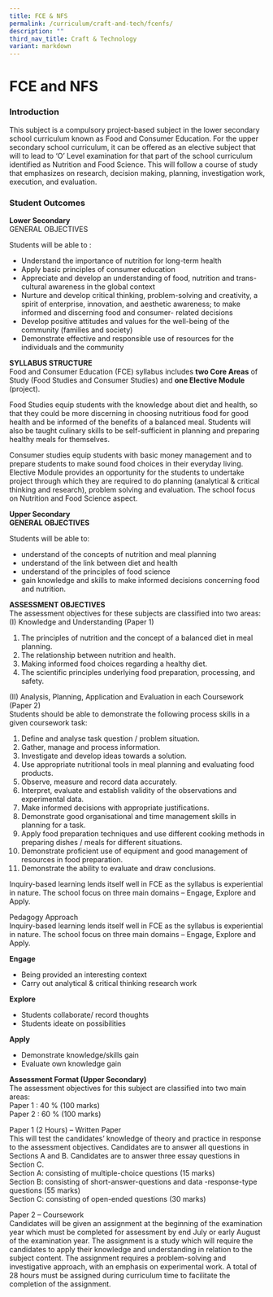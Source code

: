 ```yaml
---
title: FCE & NFS
permalink: /curriculum/craft-and-tech/fcenfs/
description: ""
third_nav_title: Craft & Technology
variant: markdown
---
```

FCE and NFS
===

### Introduction
This subject is a compulsory project-based subject in the lower secondary school curriculum known as Food and Consumer Education. For the upper secondary school curriculum, it can be offered as an elective subject that will to lead to ‘O’ Level examination for that part of the school curriculum identified as Nutrition and Food Science. This will follow a course of study that emphasizes on research, decision making, planning, investigation work, execution, and evaluation.


### Student Outcomes

**Lower Secondary**<br>
GENERAL OBJECTIVES

Students will be able to :
*  Understand the importance of nutrition for long-term health
*  Apply basic principles of consumer education
*  Appreciate and develop an understanding of food, nutrition and trans-cultural awareness in the global context
*  Nurture and develop critical thinking, problem-solving and creativity, a spirit of enterprise, innovation, and aesthetic awareness; to make informed and discerning food and consumer- related decisions
* Develop positive attitudes and values for the well-being of the community (families and society)
* Demonstrate effective and responsible use of resources for the individuals and the community<br>

**SYLLABUS STRUCTURE**<br>
 Food and Consumer Education (FCE) syllabus includes **two Core Areas** of Study (Food Studies and Consumer Studies) and **one Elective Module** (project). <br>

Food Studies equip students with the knowledge about diet and health, so that they could be more discerning in choosing nutritious food for good health and be informed of the benefits of a balanced meal. Students will also be taught culinary skills to be self-sufficient in planning and preparing healthy meals for themselves. <br>

Consumer studies equip students with basic money management and to prepare students to make sound food choices in their everyday living. <br>
Elective Module provides an opportunity for the students to undertake project through which they are required to do planning (analytical &amp; critical thinking and research), problem solving and evaluation. The school focus on Nutrition and Food Science aspect.


**Upper Secondary**<br>
**GENERAL OBJECTIVES**<br>

Students will be able to:
* understand of the concepts of nutrition and meal planning
* understand of the link between diet and health
* understand of the principles of food science
* gain knowledge and skills to make informed decisions concerning food and nutrition.

**ASSESSMENT OBJECTIVES**
<br> The assessment objectives for these subjects are classified into two areas:
<br> (I) Knowledge and Understanding (Paper 1)
1.  The principles of nutrition and the concept of a balanced diet in meal planning.
2.  The relationship between nutrition and health.
3.  Making informed food choices regarding a healthy diet.
4.  The scientific principles underlying food preparation, processing, and safety.

(II) Analysis, Planning, Application and Evaluation in each Coursework (Paper 2) 
<br> Students should be able to demonstrate the following process skills in a given coursework task: <br>
1. Define and analyse task question / problem situation.
2. Gather, manage and process information.
3. Investigate and develop ideas towards a solution.
4. Use appropriate nutritional tools in meal planning and evaluating food products.
5. Observe, measure and record data accurately.
6. Interpret, evaluate and establish validity of the observations and experimental data.
7. Make informed decisions with appropriate justifications.
8. Demonstrate good organisational and time management skills in planning for a task.
9. Apply food preparation techniques and use different cooking methods in preparing dishes / meals for different situations.
10. Demonstrate proficient use of equipment and good management of resources in food preparation.
11. Demonstrate the ability to evaluate and draw conclusions.

Inquiry-based learning lends itself well in FCE as the syllabus is experiential in nature. The school focus on three main domains – Engage, Explore and Apply.<br>

Pedagogy Approach<br>
Inquiry-based learning lends itself well in FCE as the syllabus is experiential in nature. The school focus on three main domains – Engage, Explore and Apply.<br>

**Engage**
* Being provided an interesting context
* Carry out analytical &amp; critical thinking research work

**Explore**
* Students collaborate/ record thoughts
* Students ideate on possibilities

**Apply**
* Demonstrate knowledge/skills gain
* Evaluate own knowledge gain<br>

**Assessment Format (Upper Secondary)**<br>
The assessment objectives for this subject are classified into two main areas:<br>
 Paper 1 : 40 % (100 marks)<br>
 Paper 2 : 60 % (100 marks)<br>

Paper 1 (2 Hours) – Written Paper<br>
 This will test the candidates’ knowledge of theory and practice in response to the assessment objectives. Candidates are to answer all questions in Sections A and B. Candidates are to answer three essay questions in Section C.<br>
Section A: consisting of multiple-choice questions (15 marks)<br>
Section B: consisting of short-answer-questions and data -response-type questions (55 marks)<br>
Section C: consisting of open-ended questions (30 marks)<br>

Paper 2 – Coursework<br>
Candidates will be given an assignment at the beginning of the examination year which must be completed for assessment by end July or early August of the examination year. The assignment is a study which will require the candidates to apply their knowledge and understanding in relation to the subject content. The assignment requires a problem-solving and investigative approach, with an emphasis on experimental work. A total of 28 hours must be assigned during curriculum time to facilitate the completion of the assignment.